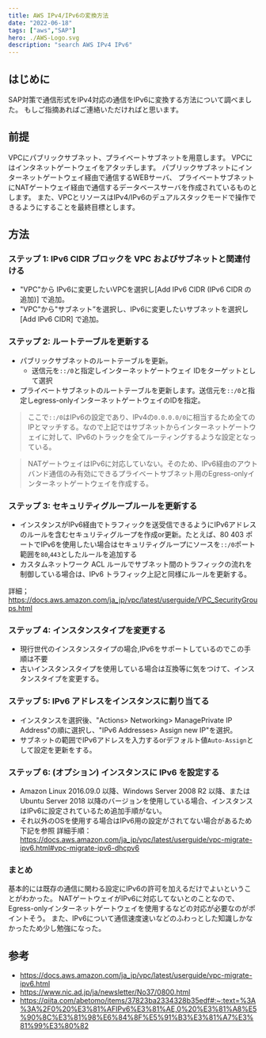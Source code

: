 ```yaml
---
title: AWS IPv4/IPv6の変換方法
date: "2022-06-18"
tags: ["aws","SAP"]
hero: ./AWS-Logo.svg
description: "search AWS IPv4 IPv6"
---
```


## はじめに
SAP対策で通信形式をIPv4対応の通信をIPv6に変換する方法について調べました。
もしご指摘あればご連絡いただければと思います。

## 前提
VPCにパブリックサブネット、プライベートサブネットを用意します。
VPCにはインタネットゲートウェイをアタッチします。
パブリックサブネットにインターネットゲートウェイ経由で通信するWEBサーバ、
プライベートサブネットにNATゲートウェイ経由で通信するデータベースサーバを作成されているものとします。
また、VPCとリソースはIPv4/IPv6のデュアルスタックモードで操作できるようにすることを最終目標とします。

## 方法
### ステップ 1: IPv6 CIDR ブロックを VPC およびサブネットと関連付ける
- "VPC"から IPv6に変更したいVPCを選択し[Add IPv6 CIDR (IPv6 CIDR の追加)] で追加。
- "VPC"から"サブネット”を選択し、IPv6に変更したいサブネットを選択し[Add IPv6 CIDR] で追加。
### ステップ 2: ルートテーブルを更新する
- パブリックサブネットのルートテーブルを更新。
  - 送信元を`::/0`と指定しインターネットゲートウェイ IDをターゲットとして選択
- プライベートサブネットのルートテーブルを更新します。送信元を`::/0`と指定しegress-onlyインターネットゲートウェイのIDを指定。
> ここで`::/0`はIPv6の設定であり、IPv4の`0.0.0.0/0`に相当するため全てのIPとマッチする。なので上記ではサブネットからインターネットゲートウェイに対して、IPv6のトラックを全てルーティングするような設定となっている。


> NATゲートウェイはIPv6に対応していない。そのため、IPv6経由のアウトバンド通信のみ有効にできるプライベートサブネット用のEgress-onlyインターネットゲートウェイを作成する。
### ステップ 3: セキュリティグループルールを更新する
- インスタンスがIPv6経由でトラフィックを送受信できるようにIPv6アドレスのルールを含むセキュリティグループを作成or更新。たとえば、80 403 ポートでIPv6を使用したい場合はセキュリティグループにソースを`::/0`ポート範囲を`80`,`443`としたルールを追加する
- カスタムネットワーク ACL ルールでサブネット間のトラフィックの流れを制御している場合は、IPv6 トラフィック上記と同様にルールを更新する。

詳細；https://docs.aws.amazon.com/ja_jp/vpc/latest/userguide/VPC_SecurityGroups.html
### ステップ 4: インスタンスタイプを変更する
- 現行世代のインスタンスタイプの場合,IPv6をサポートしているのでこの手順は不要
- 古いインスタンスタイプを使用している場合は互換等に気をつけて、インスタンスタイプを変更する。
### ステップ 5: IPv6 アドレスをインスタンスに割り当てる
- インスタンスを選択後、"Actions> Networking> ManagePrivate IP Address"の順に選択し、"IPv6 Addresses> Assign new IP"を選択。
- サブネットの範囲でIPv6アドレスを入力するorデフォルト値`Auto-Assign`として設定を更新をする。
### ステップ 6: (オプション) インスタンスに IPv6 を設定する
- Amazon Linux 2016.09.0 以降、Windows Server 2008 R2 以降、または Ubuntu Server 2018 以降のバージョンを使用している場合、インスタンスはIPv6に設定されているため追加手順がない。
- それ以外のOSを使用する場合はIPv6用の設定がされてない場合があるため下記を参照
詳細手順：https://docs.aws.amazon.com/ja_jp/vpc/latest/userguide/vpc-migrate-ipv6.html#vpc-migrate-ipv6-dhcpv6

### まとめ
基本的には既存の通信に関わる設定にIPv6の許可を加えるだけでよいということがわかった。
NATゲートウェイがIPv6に対応してないとのことなので、Egress-onlyインターネットゲートウェイを使用するなどの対応が必要なのがポイントそう。
また、IPv6について通信速度速いなどのふわっとした知識しかなかったため少し勉強になった。
## 参考
- https://docs.aws.amazon.com/ja_jp/vpc/latest/userguide/vpc-migrate-ipv6.html
- https://www.nic.ad.jp/ja/newsletter/No37/0800.html
- https://qiita.com/abetomo/items/37823ba2334328b35edf#:~:text=%3A%3A%2F0%20%E3%81%AFIPv6%E3%81%AE,0%20%E3%81%A8%E5%90%8C%E3%81%98%E6%84%8F%E5%91%B3%E3%81%A7%E3%81%99%E3%80%82